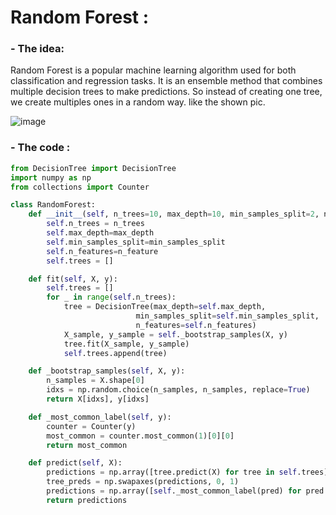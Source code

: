 # Random Forest :


### - The idea:
Random Forest is a popular machine learning algorithm used for both classification and regression tasks. 
It is an ensemble method that combines multiple decision trees to make predictions.
So instead of creating one tree, we create multiples ones in a random way. like the shown pic.

![image](https://github.com/IslemBouzidi/DataScience/assets/87117961/9355299e-5e76-4b8b-9995-6b37243551f8)


### - The code :
``` python
from DecisionTree import DecisionTree
import numpy as np
from collections import Counter

class RandomForest:
    def __init__(self, n_trees=10, max_depth=10, min_samples_split=2, n_feature=None):
        self.n_trees = n_trees
        self.max_depth=max_depth
        self.min_samples_split=min_samples_split
        self.n_features=n_feature
        self.trees = []

    def fit(self, X, y):
        self.trees = []
        for _ in range(self.n_trees):
            tree = DecisionTree(max_depth=self.max_depth,
                            min_samples_split=self.min_samples_split,
                            n_features=self.n_features)
            X_sample, y_sample = self._bootstrap_samples(X, y)
            tree.fit(X_sample, y_sample)
            self.trees.append(tree)

    def _bootstrap_samples(self, X, y):
        n_samples = X.shape[0]
        idxs = np.random.choice(n_samples, n_samples, replace=True)
        return X[idxs], y[idxs]

    def _most_common_label(self, y):
        counter = Counter(y)
        most_common = counter.most_common(1)[0][0]
        return most_common

    def predict(self, X):
        predictions = np.array([tree.predict(X) for tree in self.trees])
        tree_preds = np.swapaxes(predictions, 0, 1)
        predictions = np.array([self._most_common_label(pred) for pred in tree_preds])
        return predictions 

```
